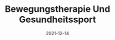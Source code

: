 ---
date: 2021-12-14
##
title:    Bewegungstherapie Und Gesundheitssport
## Titel der Publikation, beispielweise The Lancet.
##
authors: 'Walle, O'
##
status:   default
##
en:
  subtitle:   'Physical Activity during Corona for Employees in the Home Office'
  ##
  description: 'Lack of exercise is one of the leading risk factors for health challenges. This is why it is generally recommended to carry out at least 150 minutes per week of moderate or 75 minutes of intense physical activity. Even before the corona pandemic, national and international studies highlighted inadequate physical activity in the population. In the study groups, physical activity inadequacy applied to over 50 percent of the test persons. As a result of the pandemic, there has been increased home office activity due to infection protection and the associated physical distancing measures. This has led to changes in the working and living environment and therefore also to changes in health behaviour. The present study there- fore looks into the questions of the effects of home office work on the physical activity of employees, the factors that play a role as well as the findings that can be derived for workplace health promotion. Methodology In June 2021, an online survey was carried out using the Global Physical Activity Questionnaire (GPAQ) of the World Health Organization (WHO) aswell as an additional questionnaire on changes in movement and sitting behaviour and the underlying reasons, as well as examples of activities and wishes for further action. The evaluation was carried out for the GPAQ questionnaire on the basis of the WHO guidelines and subsequent descriptive parameters and frequencies. The other variables were primarily evaluated with frequency distributions and free text responses using the qualitative data analysis (QDA) method. Results 193 employees from different companies and industries took part in the survey, of which 183 valid responses could be used for an activity evaluation. 25 percent had a low, 51 percent a moderate and 24 percent a high activity level. The average sitting time was 8.9 hours per day. There was both an increase in activity behavior in some study participants during the pandemic and a decrease in others. Overall, there was a significant increase in terms of sitting time. The qualitative data shows reasons for the changes in movement behaviour. At the same time, possibilities for promoting physical activity are highlighted. Conclusions The study provides insights into the impact of working from home during the corona pandemic. At the same time, potential for the workplace health promotion in the home office becomes clearer.'
  ## 
  tags:    [COVID-19,  home office, physical activity, workplace health promotion, potential, sports]
## 
de: 
  ##
  subtitle:   'Körperliche Aktivität während Corona für Angestellte im Home Office'
  ##
  description: 'Bewegungsmangel ist einer der wichtigsten Risikofaktoren für gesundheitliche Probleme. Deshalb wird allgemein empfohlen, sich mindestens 150 Minuten pro Woche moderat oder 75 Minuten intensiv körperlich zu betätigen. Schon vor der Corona-Pandemie haben nationale und internationale Studien auf eine unzureichende körperliche Aktivität in der Bevölkerung hingewiesen. In den Studiengruppen waren über 50 Prozent der Probanden unzureichend körperlich aktiv. Infolge der Pandemie kam es aufgrund des Infektionsschutzes und der damit verbundenen körperlichen Distanzierungsmaßnahmen zu einer erhöhten Aktivität im Home Office. Dies hat zu Veränderungen im Arbeits- und Lebensumfeld und damit auch zu Veränderungen im Gesundheitsverhalten geführt. Die vorliegende Studie geht daher den Fragen nach, welche Auswirkungen die Arbeit im Homeoffice auf die körperliche Aktivität der Beschäftigten hat, welche Faktoren dabei eine Rolle spielen und welche Erkenntnisse sich für die betriebliche Gesundheitsförderung ableiten lassen. Methodik Im Juni 2021 wurde eine Online-Befragung mit dem Global Physical Activity Questionnaire (GPAQ) der Weltgesundheitsorganisation (WHO) sowie einem zusätzlichen Fragebogen zu Veränderungen im Bewegungs- und Sitzverhalten und den zugrunde liegenden Ursachen sowie Beispielen von Aktivitäten und Wünschen für weitere Maßnahmen durchgeführt. Die Auswertung erfolgte für den GPAQ-Fragebogen in Anlehnung an die WHO-Richtlinien und anschließende deskriptive Parameter und Häufigkeiten. Die anderen Variablen wurden primär mit Häufigkeitsverteilungen und Freitextantworten nach der Methode der qualitativen Datenanalyse (QDA) ausgewertet. Ergebnisse 193 Mitarbeiter aus verschiedenen Unternehmen und Branchen nahmen an der Befragung teil, von denen 183 gültige Antworten für eine Tätigkeitsbewertung verwendet werden konnten. 25 Prozent hatten ein niedriges, 51 Prozent ein mittleres und 24 Prozent ein hohes Aktivitätsniveau. Die durchschnittliche Sitzdauer lag bei 8,9 Stunden pro Tag. Bei einigen Studienteilnehmern nahm das Aktivitätsverhalten während der Pandemie zu, während es bei anderen abnahm. Insgesamt gab es eine signifikante Zunahme der Sitzdauer. Die qualitativen Daten zeigen Gründe für die Veränderungen im Bewegungsverhalten auf. Gleichzeitig werden Möglichkeiten zur Förderung der körperlichen Aktivität aufgezeigt. Schlussfolgerungen Die Studie gibt Aufschluss über die Auswirkungen der Heimarbeit während der Corona-Pandemie. Gleichzeitig werden Potenziale für die betriebliche Gesundheitsförderung im Homeoffice deutlicher.'
  ## 
  ##
  tags:     [COVID-19, Homeoffice, körperliche Aktivität, betriebliche Gesundheitsförderung, Potenzial, Sport]
##
group:  "Interventions"
##
credit:      https://doi.org/10.1055/a-1530-9642
##
## 2020-09-30_10.1038_s41590-020-00808-x.md
---